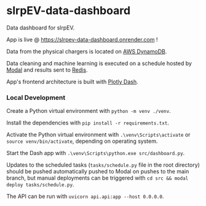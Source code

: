 # slrpEV-data-dashboard
Data dashboard for slrpEV.

App is live @ https://slrpev-data-dashboard.onrender.com !

Data from the physical chargers is located on [AWS DynamoDB](https://aws.amazon.com/dynamodb/).

Data cleaning and machine learning is executed on a schedule hosted by [Modal](https://modal.com) and results sent to [Redis](https://redis.io/).

App's frontend architecture is built with [Plotly Dash](https://dash.plotly.com/). 

### Local Development
Create a Python virtual environment with `python -m venv ./venv`.

Install the dependencies with `pip install -r requirements.txt`.

Activate the Python virtual environment with `.\venv\Scripts\activate` or `source venv/bin/activate`, depending on operating system.

Start the Dash app with `.\venv\Scripts\python.exe src/dashboard.py`.

Updates to the scheduled tasks (`tasks/schedule.py` file in the root directory) should be pushed automatically pushed to Modal on pushes to the main branch, but manual deployments can be triggered with `cd src && modal deploy tasks/schedule.py`. 

The API can be run with `uvicorn api.api:app --host 0.0.0.0`.
